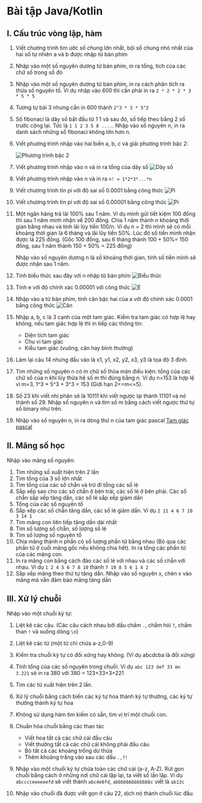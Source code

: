 # Bài tập Java/Kotlin

## I. Cấu trúc vòng lặp, hàm

1. Viết chương trình tìm ước số chung lớn nhất, bội số chung nhỏ nhất của hai số tự nhiên a và b được nhập từ bàn phím
2. Nhập vào một số nguyên dương từ bàn phím, in ra tổng, tích của các chữ số trong số đó
3. Nhập vào một số nguyên dương từ bàn phím, in ra cách phân tích ra thừa số nguyên tố. Ví dụ nhập vào 600 thì cần phải in ra `2 * 2 * 2 * 3 * 5 * 5`
4. Tương tự bài 3 nhưng cần in 600 thành `2^3 * 3 * 5^2`
5. Số fibonaci là dãy số bắt đầu từ 1 1 và sau đó, số tiếp theo bằng 2 số trước cộng lại. Tức là `1 1 2 3 5 8 ....`. Nhập vào số nguyên n, in ra danh sách những số fibonaci không lớn hơn n.
6. Viết phương trình nhập vào hai biến a, b, c và giải phương trình bậc 2: 

    ![Phương trình bậc 2](https://latex.codecogs.com/png.download?%5Cdpi%7B120%7D%20%5Clarge%20ax%5E2+bx+c%3D0)

7. Viết phương trình nhập vào n và in ra tổng của dãy số
    ![Dãy số](https://latex.codecogs.com/png.download?%5Cdpi%7B120%7D%20%5Clarge%201*2+2*3+3*4+...+%28n-1%29*n)

8. Viết phương trình nhập vào n và in ra `n! = 1*2*3*...*n`
9. Viết chương trình tín pi với độ sai số 0.0001 bằng công thức
    ![Pi](https://wikimedia.org/api/rest_v1/media/math/render/svg/e9e3959cd2d0ec735e7a6a1917df784842b76706)
9. Viết chương trình tín pi với độ sai số 0.00001 bằng công thức
    ![Pi](https://wikimedia.org/api/rest_v1/media/math/render/svg/fdafa8bd24ce2b6fd518a3cf253ad1ef409388a6)
10. Một ngân hàng trả lãi 100% sau 1 năm. Ví dụ mình gửi tiết kiệm 100 đồng thì sau 1 năm mình nhận về 200 đồng. Chia 1 năm thành n khoảng thời gian bằng nhau và tính lãi lũy tiến 100/n. Ví dụ n = 2 thì mình sẽ có mỗi khoảng thời gian là 6 tháng và lãi lũy tiến 50%. Lúc đó số tiền mình nhận được là 225 đồng. (Gốc 100 đồng, sau 6 tháng thành 100 + 50%= 150 đồng, sau 1 năm thành 150 + 50% = 225 đồng)


    Nhập vào số nguyên dương n là số khoảng thời gian, tính số tiền mình sẽ được nhận sau 1 năm.
11. Tính biểu thức sau đây với n nhập từ bàn phím
    ![Biểu thức](https://latex.codecogs.com/png.download?%5Cdpi%7B120%7D%20%5Clarge%20S%20%3D%20%5Cfrac%7B1%7D%7B0%21%7D%20+%20%5Cfrac%7B1%7D%7B1%21%7D%20+%20%5Cfrac%7B1%7D%7B2%21%7D%20+%20%5Cfrac%7B1%7D%7B3%21%7D%20+%20...%20+%20%5Cfrac%7B1%7D%7Bn%21%7D)

12. Tính e với độ chính xác 0.00001 với công thức
    ![E](https://wikimedia.org/api/rest_v1/media/math/render/svg/39a1c93d6f1fda7f20a9e45cd3e6f0c35a5eeb36)
13. Nhập vào a từ bàn phím, tính căn bậc hai của a với độ chính xác 0.0001 bằng công thức
    ![Căn](https://latex.codecogs.com/png.download?%5Cdpi%7B120%7D%20%5Clarge%20f%28x%27%29%20%3D%20%5Cfrac%7Bf%28x%29%20+%20%5Cfrac%7Ba%7D%7Bf%28x%29%7D%7D%7B2%7D)

14. Nhập a, b, c là 3 cạnh của một tam giác. Kiểm tra tam giác có hợp lệ hay không, nếu tam giác hợp lệ thì in tiếp các thông tin:
    - Diện tích tam giác
    - Chu vi tam giác
    - Kiểu tam giác (vuông, cân hay bình thường)
15. Làm lại câu 14 nhưng đầu vào là x1, y1, x2, y2, x3, y3 là tọa độ 3 đỉnh.

16. Tìm những số nguyên n có m chữ số thỏa mãn điều kiện: tổng của các chữ số của n khi lũy thừa hệ số m thì đúng bằng n. Ví dụ n=153 là hợp lệ vì m=3, 1^3 + 5^3 + 3^3 = 153 (Giới hạn 2<=m<=5).

17. Số 23 khi viết nhị phân sẽ là 10111 khi viết ngược lại thành 11101 và nó thành số 29. Nhập số nguyên n và tìm số m bằng cách viết ngược thứ tự số binary như trên.

18. Nhập vào số nguyên n, in ra dòng thứ n của tam giác pascal [Tam giác pascal](https://vi.wikipedia.org/wiki/Tam_gi%C3%A1c_Pascal)

## II. Mãng số học

Nhập vào mãng số nguyên:

1. Tìm những số xuất hiện trên 2 lần
2. Tìm tổng của 3 số lớn nhất
3. Tìm tổng của các số chẵn và trừ đi tổng các số lẻ
4. Sắp xếp sao cho các số chẵn ở bên trái, các số lẻ ở bên phải. Các số chẵn sắp xếp tăng dần, các số lẻ sắp xếp giảm dần
5. Tổng của các số nguyên tố
6. Sắp xếp các số chẵn tăng dần, các số lẻ giảm dần. Ví dụ `2 11 4 6 7 10 3 14 1`
7. Tìm mãng con liên tiếp tăng dần dài nhất
8. Tìm số lượng số chẵn, số lượng số lẻ
9. Tìm số lượng số nguyên tố
10. Chia mãng thành n phần có số lượng phần tử bằng nhau (Bỏ qua các phần tử ở cuối mãng gốc nếu không chia hết). In ra tổng các phần tử của các mãng con.
11. In ra mãng con bằng cách đảo các số lẻ với nhau và các số chẵn với nhau. Ví dụ `1 2 4 5 6 7 8 10` thành `7 10 8 5 6 1 4 2`
12. Sắp xếp mãng theo thứ tự tăng dần. Nhập vào số nguyên x, chèn x vào mãng mà vẫn đảm bảo mãng tăng dần

## III. Xử lý chuỗi

Nhập vào một chuỗi ký tự:

1. Liệt kê các câu. (Các câu cách nhau bởi dấu chấm `.`, chấm hỏi `?`, chấm than `!` và xuống dòng `\n`)

2. Liệt kê các từ (một từ chỉ chứa a-z,0-9)

3. Kiểm tra chuỗi ký tự có đối xứng hay không. (Ví dụ abcdcba là đối xứng)

4. Tính tổng của các số nguyên trong chuỗi. Ví dụ `abc 123 def 33 mn 3.221` sẽ in ra 380 với 380 = 123+33+3+221

5. Tìm các từ xuất hiện trên 2 lần.

6. Xử lý chuỗi bằng cách biến các ký tự hoa thành ký tự thường, các ký tự thường thành ký tự hoa

7. Không sử dụng hàm tìm kiếm có sẵn, tìm vị trí một chuỗi con.

8. Chuẩn hóa chuỗi bằng các thao tác
    - Viết hoa tất cả các chữ cái đầu câu
    - Viết thường tất cả các chữ cái không phải đầu câu
    - Bỏ tất cả các khoảng trống dư thừa
    - Thêm khoảng trắng vào sau các dấu `.,?!`

9. Nhập vào một chuổi ký tự chứa toàn các chữ cái (a-z, A-Z). Rút gọn chuỗi bằng cách ở những nơi chữ cái lặp lại, ta viết số lần lặp. Ví dụ `abcccceeeeeefd` sẽ viết thành `abc4e6fd`, `abbbbbbbbbbbbbc` viết là `ab13c`

10. Nhập vào chuổi đã được viết gọn ở câu 22, dịch nó thành chuỗi lúc đầu.

